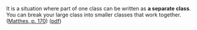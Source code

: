 It is a situation where part of one class can be written as **a separate class**. You can break your large class into smaller classes that work together. ([Matthes, p. 170](zotero://select/library/items/SSLQAI3E)) ([pdf](zotero://open-pdf/library/items/D9X5UPWD?page=208&annotation=GYGLFY7R)) <!--SR:!2023-03-15,3,250-->